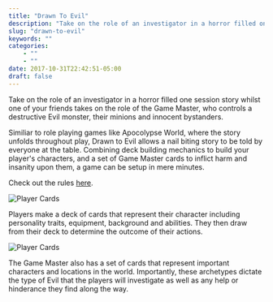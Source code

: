 ```yaml
---
title: "Drawn To Evil"
description: "Take on the role of an investigator in a horror filled one session story whilst one of your friends takes on the role of the Game Master, who controls a destructive Evil monster, their minions and innocent bystanders."
slug: "drawn-to-evil"
keywords: ""
categories: 
    - ""
    - ""
date: 2017-10-31T22:42:51-05:00
draft: false
---
```


Take on the role of an investigator in a horror filled one session story whilst one of your friends takes on the role of the Game Master, who controls a destructive Evil monster, their minions and innocent bystanders.

Similiar to role playing games like Apocolypse World, where the story unfolds throughout play, Drawn to Evil allows a nail biting story to be told by everyone at the table. Combining deck building mechanics to build your player's characters, and a set of Game Master cards to inflict harm and insanity upon them, a game can be setup in mere minutes.

Check out the rules [here](/drawn-to-evil-rules).

![Player Cards](/img/drawn-to-evil/showcase.png)

Players make a deck of cards that represent their character including personality traits, equipment, background and abilities. They then draw from their deck to determine the outcome of their actions.

![Player Cards](/img/drawn-to-evil/showcase_dm.png)

The Game Master also has a set of cards that represent important characters and locations in the world. Importantly, these archetypes dictate the type of Evil that the players will investigate as well as any help or hinderance they find along the way. 